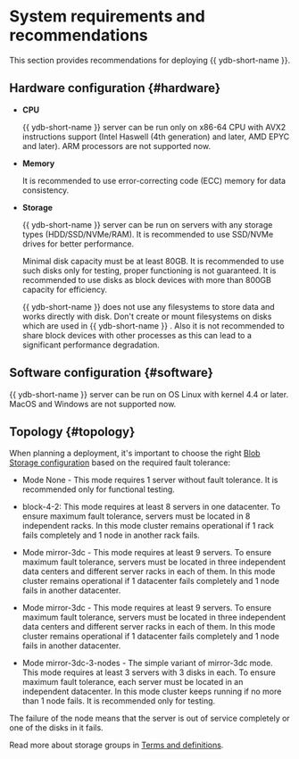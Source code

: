 # System requirements and recommendations

This section provides recommendations for deploying {{ ydb-short-name }}.

## Hardware configuration {#hardware}

* **CPU**

  {{ ydb-short-name }} server can be run only on x86-64 CPU with AVX2 instructions support (Intel Haswell (4th generation) and later, AMD EPYC and later). 
  ARM processors are not supported now.

* **Memory**

  It is recommended to use error-correcting code (ECC) memory for data consistency.

* **Storage**

  {{ ydb-short-name }} server can be run on servers with any storage types (HDD/SSD/NVMe/RAM). It is recommended to use SSD/NVMe drives for better performance.

  Minimal disk capacity must be at least 80GB. It is recommended to use such disks only for testing, proper functioning is not guaranteed. It is recommended to use disks as block devices with more than 800GB capacity for efficiency.

  {{ ydb-short-name }} does not use any filesystems to store data and works  directly with disk. Don't create or mount filesystems on disks which are used in {{ ydb-short-name }} . Also it is not recommended to share block devices with other processes as this can lead to a significant performance degradation. 


## Software configuration {#software}

{{ ydb-short-name }} server can be run on OS Linux with kernel 4.4 or later. MacOS and Windows are not supported now.

## Topology {#topology}

When planning a deployment, it's important to choose the right [Blob Storage configuration](./configuration/config.md#domains-blob) based on the required fault tolerance:

 * Mode None - This mode requires 1 server without fault tolerance. It is recommended only for functional testing.

 * block-4-2: This mode requires at least 8 servers in one datacenter. To ensure maximum fault tolerance, servers must be located in 8 independent racks. In this mode cluster remains operational if 1 rack fails completely and 1 node in another rack fails.

 * Mode mirror-3dc - This mode requires at least 9 servers. To ensure maximum fault tolerance, servers must be located in three independent data centers and different server racks in each of them. In this mode cluster remains operational if 1 datacenter fails completely and 1 node fails in another datacenter.

  * Mode mirror-3dc - This mode requires at least 9 servers. To ensure maximum fault tolerance, servers must be located in three independent data centers and different server racks in each of them. In this mode cluster remains operational if 1 datacenter fails completely and 1 node fails in another datacenter.

  * Mode mirror-3dc-3-nodes - The simple variant of mirror-3dc mode. This mode requires at least 3 servers with 3 disks in each. To ensure maximum fault tolerance, each server must be located in an independent datacenter. In this mode cluster keeps running if no more than 1 node fails. It is recommended only for testing.

The failure of the node means that the server is out of service completely or one of the disks in it fails.

Read more about storage groups in [Terms and definitions](../concepts/databases.md#storage-groups).